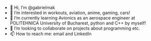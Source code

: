 - 👋 Hi, I’m @gabrielmak
- 👀 I’m interested in workouts, aviation, anime, gaming, cars!
- 🌱 I’m currently learning Avionics as an aerospace engineer at POLITEHNICA University of Bucharest, python and C++ by myself!
- 💞️ I’m looking to collaborate on projects about programming etc.
- 📫 How to reach me: email and LinkedIn

<!---
gabrielmak/gabrielmak is a ✨ special ✨ repository because its `README.md` (this file) appears on your GitHub profile.
You can click the Preview link to take a look at your changes.
--->
